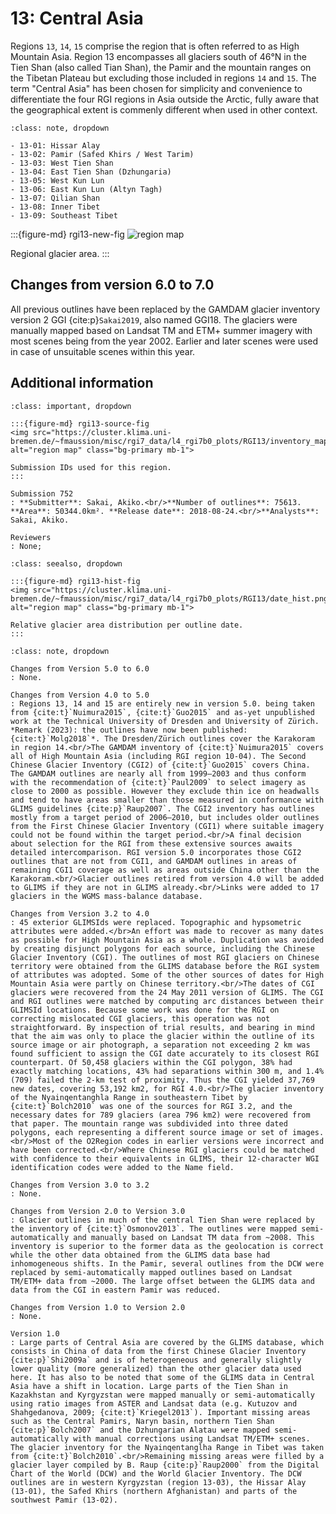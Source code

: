 # 13: Central Asia

Regions `13`, `14`, `15` comprise the region that is often referred to as High Mountain Asia. Region 13 encompasses all glaciers south of 46°N in the Tien Shan (also called Tian Shan), the Pamir and the mountain ranges on the Tibetan Plateau but excluding those included in regions `14` and `15`. The term "Central Asia" has been chosen for simplicity and convenience to differentiate the four RGI regions in Asia outside the Arctic, fully aware that the geographical extent is commenly different when used in other context. 

```{admonition} Subregions
:class: note, dropdown

- 13-01: Hissar Alay
- 13-02: Pamir (Safed Khirs / West Tarim)
- 13-03: West Tien Shan
- 13-04: East Tien Shan (Dzhungaria)
- 13-05: West Kun Lun
- 13-06: East Kun Lun (Altyn Tagh)
- 13-07: Qilian Shan
- 13-08: Inner Tibet
- 13-09: Southeast Tibet

```

:::{figure-md} rgi13-new-fig
<img src="https://cluster.klima.uni-bremen.de/~fmaussion/misc/rgi7_data/l4_rgi7b0_plots/RGI13/isrgi6_map.jpeg" alt="region map" class="bg-primary mb-1">

Regional glacier area.
:::

## Changes from version 6.0 to 7.0

All previous outlines have been replaced by the GAMDAM glacier inventory version 2 GGI {cite:p}`Sakai2019`, also named GGI18. The glaciers were manually mapped based on Landsat TM and ETM+ summer imagery with most scenes being from the year 2002. Earlier and later scenes were used in case of unsuitable scenes within this year.

## Additional information 

```{admonition} Data sources and analysts
:class: important, dropdown

:::{figure-md} rgi13-source-fig
<img src="https://cluster.klima.uni-bremen.de/~fmaussion/misc/rgi7_data/l4_rgi7b0_plots/RGI13/inventory_map.jpeg" alt="region map" class="bg-primary mb-1">

Submission IDs used for this region.
:::

Submission 752
: **Submitter**: Sakai, Akiko.<br/>**Number of outlines**: 75613. **Area**: 50344.0km². **Release date**: 2018-08-24.<br/>**Analysts**: Sakai, Akiko.

Reviewers
: None;

```

```{admonition} Outlines date distribution
:class: seealso, dropdown

:::{figure-md} rgi13-hist-fig
<img src="https://cluster.klima.uni-bremen.de/~fmaussion/misc/rgi7_data/l4_rgi7b0_plots/RGI13/date_hist.png" alt="region map" class="bg-primary mb-1">

Relative glacier area distribution per outline date.
:::

```

```{admonition} Version history
:class: note, dropdown

Changes from Version 5.0 to 6.0
: None.

Changes from Version 4.0 to 5.0
: Regions 13, 14 and 15 are entirely new in version 5.0. being taken from {cite:t}`Nuimura2015`, {cite:t}`Guo2015` and as-yet unpublished work at the Technical University of Dresden and University of Zürich. *Remark (2023): the outlines have now been published: {cite:t}`Molg2018`*. The Dresden/Zürich outlines cover the Karakoram in region 14.<br/>The GAMDAM inventory of {cite:t}`Nuimura2015` covers all of High Mountain Asia (including RGI region 10-04). The Second Chinese Glacier Inventory (CGI2) of {cite:t}`Guo2015` covers China. The GAMDAM outlines are nearly all from 1999–2003 and thus conform with the recommendation of {cite:t}`Paul2009` to select imagery as close to 2000 as possible. However they exclude thin ice on headwalls and tend to have areas smaller than those measured in conformance with GLIMS guidelines {cite:p}`Raup2007`. The CGI2 inventory has outlines mostly from a target period of 2006–2010, but includes older outlines from the First Chinese Glacier Inventory (CGI1) where suitable imagery could not be found within the target period.<br/>A final decision about selection for the RGI from these extensive sources awaits detailed intercomparison. RGI version 5.0 incorporates those CGI2 outlines that are not from CGI1, and GAMDAM outlines in areas of remaining CGI1 coverage as well as areas outside China other than the Karakoram.<br/>Glacier outlines retired from version 4.0 will be added to GLIMS if they are not in GLIMS already.<br/>Links were added to 17 glaciers in the WGMS mass-balance database.

Changes from Version 3.2 to 4.0
: 45 exterior GLIMSIds were replaced. Topographic and hypsometric attributes were added.</br>An effort was made to recover as many dates as possible for High Mountain Asia as a whole. Duplication was avoided by creating disjunct polygons for each source, including the Chinese Glacier Inventory (CGI). The outlines of most RGI glaciers on Chinese territory were obtained from the GLIMS database before the RGI system of attributes was adopted. Some of the other sources of dates for High Mountain Asia were partly on Chinese territory.<br/>The dates of CGI glaciers were recovered from the 24 May 2011 version of GLIMS. The CGI and RGI outlines were matched by computing arc distances between their GLIMSId locations. Because some work was done for the RGI on correcting mislocated CGI glaciers, this operation was not straightforward. By inspection of trial results, and bearing in mind that the aim was only to place the glacier within the outline of its source image or air photograph, a separation not exceeding 2 km was found sufficient to assign the CGI date accurately to its closest RGI counterpart. Of 50,458 glaciers within the CGI polygon, 38% had exactly matching locations, 43% had separations within 300 m, and 1.4% (709) failed the 2-km test of proximity. Thus the CGI yielded 37,769 new dates, covering 53,192 km2, for RGI 4.0.<br/>The glacier inventory of the Nyainqentanghla Range in southeastern Tibet by {cite:t}`Bolch2010` was one of the sources for RGI 3.2, and the necessary dates for 789 glaciers (area 796 km2) were recovered from that paper. The mountain range was subdivided into three dated polygons, each representing a different source image or set of images.<br/>Most of the O2Region codes in earlier versions were incorrect and have been corrected.<br/>Where Chinese RGI glaciers could be matched with confidence to their equivalents in GLIMS, their 12-character WGI identification codes were added to the Name field.

Changes from Version 3.0 to 3.2
: None.

Changes from Version 2.0 to Version 3.0
: Glacier outlines in much of the central Tien Shan were replaced by the inventory of {cite:t}`Osmonov2013`. The outlines were mapped semi-automatically and manually based on Landsat TM data from ~2008. This inventory is superior to the former data as the geolocation is correct while the other data obtained from the GLIMS data base had inhomogeneous shifts. In the Pamir, several outlines from the DCW were replaced by semi-automatically mapped outlines based on Landsat TM/ETM+ data from ~2000. The large offset between the GLIMS data and data from the CGI in eastern Pamir was reduced.

Changes from Version 1.0 to Version 2.0
: None.

Version 1.0
: Large parts of Central Asia are covered by the GLIMS database, which consists in China of data from the first Chinese Glacier Inventory {cite:p}`Shi2009a` and is of heterogeneous and generally slightly lower quality (more generalized) than the other glacier data used here. It has also to be noted that some of the GLIMS data in Central Asia have a shift in location. Large parts of the Tien Shan in Kazakhstan and Kyrgyzstan were mapped manually or semi-automatically using ratio images from ASTER and Landsat data (e.g. Kutuzov and Shahgedanova, 2009; {cite:t}`Kriegel2013`). Important missing areas such as the Central Pamirs, Naryn basin, northern Tien Shan {cite:p}`Bolch2007` and the Dzhungarian Alatau were mapped semi-automatically with manual corrections using Landsat TM/ETM+ scenes. The glacier inventory for the Nyainqentanglha Range in Tibet was taken from {cite:t}`Bolch2010`.<br/>Remaining missing areas were filled by a glacier layer compiled by B. Raup {cite:p}`Raup2000` from the Digital Chart of the World (DCW) and the World Glacier Inventory. The DCW outlines are in western Kyrgyzstan (region 13-03), the Hissar Alay (13-01), the Safed Khirs (northern Afghanistan) and parts of the southwest Pamir (13-02).

```
